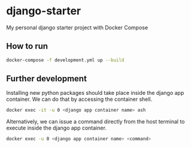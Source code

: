 # django-starter
My personal django starter project with Docker Compose


## How to run
```bash
docker-compose -f development.yml up --build
```

## Further development
Installing new python packages should take place inside the django app container. We can do that by accessing the container shell.
```bash
docker exec -it -u 0 <django app container name> ash
```

Alternatively, we can issue a command directly from the host terminal to execute inside the django app container.
```bash
docker exec -u 0 <django app container name> <command>
```
